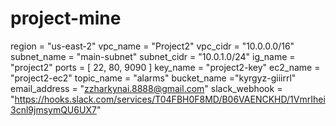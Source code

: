 # project-mine
region = "us-east-2"
vpc_name = "Project2"
vpc_cidr = "10.0.0.0/16"
subnet_name = "main-subnet"
subnet_cidr = "10.0.1.0/24"
ig_name = "project2"
ports = [ 22, 80, 9090 ]
key_name = "project2-key"
ec2_name = "project2-ec2"
topic_name = "alarms"
bucket_name ="kyrgyz-giiirrl"
email_address = "zzharkynai.8888@gmail.com"
slack_webhook = "https://hooks.slack.com/services/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"